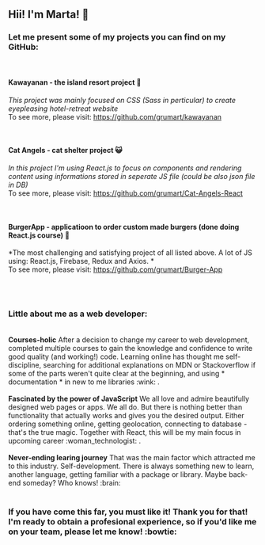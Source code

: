 ## Hii! I'm Marta! 👋
### Let me present some of my projects you can find on my GitHub:
</br>

#### Kawayanan - the island resort project :palm_tree:

*This project was mainly focused on CSS (Sass in perticular) to create eyepleasing hotel-retreat website* </br>
To see more, please visit: https://github.com/grumart/kawayanan 

</br>

#### Cat Angels - cat shelter project :smiley_cat:

*In this project I'm using React.js to focus on components and rendering content using informations stored in seperate JS file (could be also json file in DB)* </br>
To see more, please visit: https://github.com/grumart/Cat-Angels-React

</br>

#### BurgerApp - applicatioon to order custom made burgers (done doing React.js course) :hamburger:

*The most challenging and satisfying project of all listed above. A lot of JS using: React.js, Firebase, Redux and Axios. * </br>
To see more, please visit: https://github.com/grumart/Burger-App

</br>
</br>

### Little about me as a web developer:
</br>
<b>Courses-holic</b> After a decision to change my career to web development, completed multiple courses to gain the knowledge and confidence to write good quality (and working!) code. Learning online has thought me self-discipline, searching for additional explanations on MDN or Stackoverflow if some of the parts weren't quite clear at the beginning, and using * documentation * in new to me libraries :wink: . </br></br>
<b>Fascinated by the power of JavaScript</b> We all love and admire beautifully designed web pages or apps. We all do. But there is nothing better than functionality that actually works and gives you the desired output. Either ordering something online, getting geolocation, connecting to database - that's the true magic. Together with React, this will be my main focus in upcoming career :woman_technologist: . </br></br>
<b>Never-ending learing journey</b> That was the main factor which attracted me to this industry. Self-development. There is always something new to learn, another language, getting familiar with a package or library. Maybe back-end someday? Who knows! :brain: </br></br>

### If you have come this far, you must like it! Thank you for that! I'm ready to obtain a profesional experience, so if you'd like me on your team, please let me know! :bowtie:


